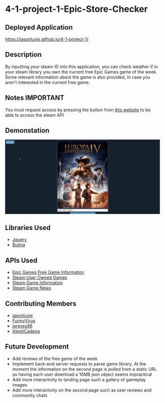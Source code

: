 # 4-1-project-1-Epic-Store-Checker
## Deployed Application
https://jasonluxie.github.io/4-1-project-1/
## Description
By inputting your steam ID into this application, you can check weather if in your steam library you own the current free Epic Games game of the week. Some relevant information about the game is also provided, in case you aren't interested in the current free game. 
## Notes IMPORTANT
You must request access by pressing the button from [this website](https://cors-anywhere.herokuapp.com/) to be able to access the steam API
## Demonstation
![Demonstration of application, checking modals for instructions, then inputting ID leads to redirect of information page which includes information and a button to link to the game page.](./assets/images/project-demo-gif.gif)
## Libraries Used
* [Jquery](https://jquery.com/)
* [Bulma](https://bulma.io/) 
## APIs Used
* [Epic Games Free Game Information](https://rapidapi.com/thekevinconnor@gmail.com/api/free-epic-games/)
* [Steam User Owned Games](https://developer.valvesoftware.com/wiki/Steam_Web_API#GetOwnedGames_.28v0001.29)
* [Steam Game Information](https://partner.steamgames.com/doc/webapi/ISteamApps)
* [Steam Game News](https://partner.steamgames.com/doc/webapi/ISteamNews)
## Contributing Members
* [jasonluxie](https://github.com/jasonluxie)
* [FunnyVirus](https://github.com/FunnyVirus)
* [jereyes96](https://github.com/jereyes96)
* [AlephCadena](https://github.com/AlephCadena)
## Future Development
* Add reviews of the free game of the week
* Implement back-end server requests to parse game library. At the moment the information on the second page is pulled from a static URL as having each user download a 10MB json object seems impractical
* Add more interactivity to landing page such a gallery of gameplay images
* Add more interactivity on the second page such as user reviews and community chats 

